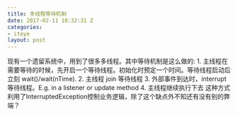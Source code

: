 ```yaml
---
title: 多线程等待机制
date: 2017-02-11 18:32:31 Z
categories:
- iteye
layout: post
---
```


现有一个遗留系统中，用到了很多多线程。其中等待机制是这么做的: 1. 主线程在需要等待的时候，先开启一个等待线程。初始化时预定一个时间。等待线程启动后立刻 wait()/wait(nTime). 2. 主线程 join 等待线程 3. 外部事件到达时，interrupt 等待线程。E.g. in a listener or update method 4. 主线程继续执行下去 这种方式利用了InterruptedException控制业务逻辑，除了这个缺点外不知还有没有别的弊端？